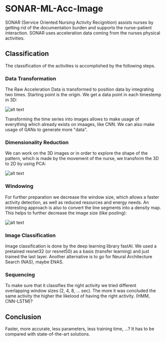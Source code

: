 # SONAR-ML-Acc-Image

SONAR (Service Oriented Nursing Activity Recignition) assists nurses by getting rid of the documentation burden and supports the nurse-patient interaction. SONAR uses acceleration data coming from the nurses physical activities.

## Classification

The classification of the activities is accomplished by the following steps.

### Data Transformation

The Raw Acceleration Data is transformed to position data by integrating two times. Starting point is the origin. We get a data point in each timestemp in 3D:

![alt text][tracking]

[tracking]: https://github.com/KonakML/SONAR-ML-Acc-Image/blob/master/Pictures/tracking_imu.jpg "Tracking IMU 3D"

Transforming the time series into images allows to make usage of everything which already exists on imaages, like CNN. We can also make usage of GANs to generate more "data".

### Dimensionality Reduction

We can work on the 3D images or in order to explore the shape of the pattern, which is made by the movement of the nurse, we transform the 3D to 2D by using PCA:

![alt text][pca]

[pca]: https://github.com/KonakML/SONAR-ML-Acc-Image/blob/master/Pictures/PCA.png "PCA"

### Windowing

For further preparation we decrease the window size, which allows a faster activity detection, as well as reduced resources and energy needs. An interesting approach is also to convert the line segments into a density map. This helps to further decrease the image size (like pooling):

![alt text][heatmap]

[heatmap]: https://github.com/KonakML/SONAR-ML-Acc-Image/blob/master/Pictures/heatmap.png "Heatmap"

### Image Classification

Image classification is done by the deep learning library fastAI. We used a pretained resnet32 (or resnet50) as a basis (transfer learning) and just trained the last layer. Another alternative is to go for Neural Architecture Search (NAS), maybe ENAS.

### Sequencing

To make sure that it classifies the right activity we tried different overlapping window sizes (2, 4, 8, ... sec). The more it was concluded the same activity the higher the likelood of having the right activity. (HMM, CNN-LSTM)?

## Conclusion

Faster, more accurate, less parameters, less training time, ...? It has to be compared with state-of-the-art solutions.
